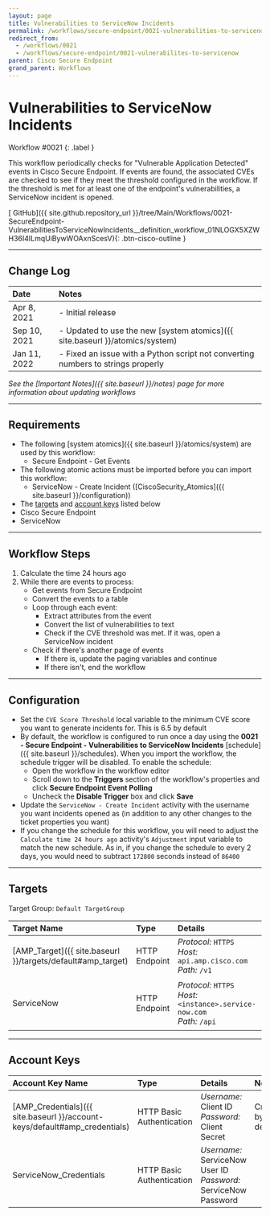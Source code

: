 ```yaml
---
layout: page
title: Vulnerabilities to ServiceNow Incidents
permalink: /workflows/secure-endpoint/0021-vulnerabilities-to-servicenow
redirect_from:
  - /workflows/0021
  - /workflows/secure-endpoint/0021-vulnerabilites-to-servicenow
parent: Cisco Secure Endpoint
grand_parent: Workflows
---
```


# Vulnerabilities to ServiceNow Incidents
<div markdown="1">
Workflow #0021
{: .label }
</div>

This workflow periodically checks for "Vulnerable Application Detected" events in Cisco Secure Endpoint. If events are found, the associated CVEs are checked to see if they meet the threshold configured in the workflow. If the threshold is met for at least one of the endpoint's vulnerabilities, a ServiceNow incident is opened.

[<i class="fab fa-github"></i> GitHub]({{ site.github.repository_url }}/tree/Main/Workflows/0021-SecureEndpoint-VulnerabilitiesToServiceNowIncidents__definition_workflow_01NLOGX5XZWH36I4ILmqUiBywWOAxnScesV){: .btn-cisco-outline }

---

## Change Log

| Date | Notes |
|:-----|:------|
| Apr 8, 2021 | - Initial release |
| Sep 10, 2021 | - Updated to use the new [system atomics]({{ site.baseurl }}/atomics/system) |
| Jan 11, 2022 | - Fixed an issue with a Python script not converting numbers to strings properly |

_See the [Important Notes]({{ site.baseurl }}/notes) page for more information about updating workflows_

---

## Requirements
* The following [system atomics]({{ site.baseurl }}/atomics/system) are used by this workflow:
	* Secure Endpoint - Get Events
* The following atomic actions must be imported before you can import this workflow:
	* ServiceNow - Create Incident ([CiscoSecurity_Atomics]({{ site.baseurl }}/configuration))
* The [targets](#targets) and [account keys](#account-keys) listed below
* Cisco Secure Endpoint
* ServiceNow

---

## Workflow Steps
1. Calculate the time 24 hours ago
1. While there are events to process:
	* Get events from Secure Endpoint
	* Convert the events to a table
	* Loop through each event:
		* Extract attributes from the event
		* Convert the list of vulnerabilities to text
		* Check if the CVE threshold was met. If it was, open a ServiceNow incident
	* Check if there's another page of events
		* If there is, update the paging variables and continue
		* If there isn't, end the workflow

---

## Configuration
* Set the `CVE Score Threshold` local variable to the minimum CVE score you want to generate incidents for. This is 6.5 by default
* By default, the workflow is configured to run once a day using the **0021 - Secure Endpoint - Vulnerabilities to ServiceNow Incidents** [schedule]({{ site.baseurl }}/schedules). When you import the workflow, the schedule trigger will be disabled. To enable the schedule:
	* Open the workflow in the workflow editor
	* Scroll down to the **Triggers** section of the workflow's properties and click **Secure Endpoint Event Polling**
	* Uncheck the **Disable Trigger** box and click **Save**
* Update the `ServiceNow - Create Incident` activity with the username you want incidents opened as (in addition to any other changes to the ticket properties you want)
* If you change the schedule for this workflow, you will need to adjust the `Calculate time 24 hours ago` activity's `Adjustment` input variable to match the new schedule. As in, if you change the schedule to every 2 days, you would need to subtract `172800` seconds instead of `86400`

---

## Targets
Target Group: `Default TargetGroup`

| Target Name | Type | Details | Account Keys | Notes |
|:------------|:-----|:--------|:-------------|:------|
| [AMP_Target]({{ site.baseurl }}/targets/default#amp_target) | HTTP Endpoint | _Protocol:_ `HTTPS`<br />_Host:_ `api.amp.cisco.com`<br />_Path:_ `/v1` | AMP_Credentials | Created by default |
| ServiceNow | HTTP Endpoint | _Protocol:_ `HTTPS`<br />_Host:_ `<instance>.service-now.com`<br />_Path:_ `/api` | ServiceNow_Credentials | Be sure to use your instance URL |

---

## Account Keys

| Account Key Name | Type | Details | Notes |
|:-----------------|:-----|:--------|:------|
| [AMP_Credentials]({{ site.baseurl }}/account-keys/default#amp_credentials) | HTTP Basic Authentication | _Username:_ Client ID<br />_Password:_ Client Secret | Created by default |
| ServiceNow_Credentials | HTTP Basic Authentication | _Username:_ ServiceNow User ID<br />_Password:_ ServiceNow Password | |

